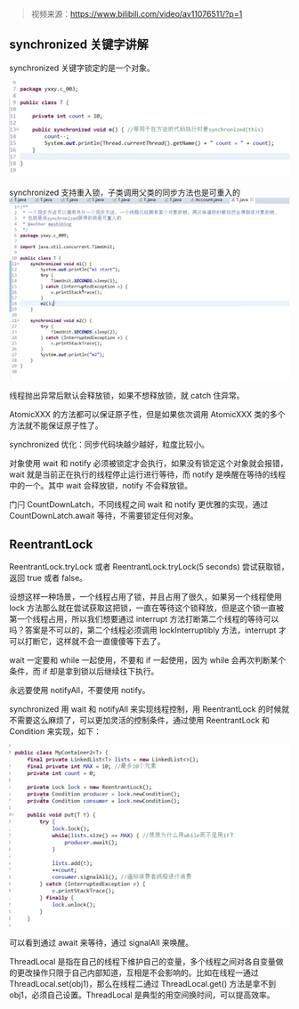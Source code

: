 > 视频来源：https://www.bilibili.com/video/av11076511/?p=1

## synchronized 关键字讲解

synchronized 关键字锁定的是一个对象。

![](/resource/juc.png)

synchronized 支持重入锁，子类调用父类的同步方法也是可重入的
![](/resource/juc2.png)

线程抛出异常后默认会释放锁，如果不想释放锁，就 catch 住异常。

AtomicXXX 的方法都可以保证原子性，但是如果依次调用 AtomicXXX 类的多个方法就不能保证原子性了。

synchronized 优化：同步代码块越少越好，粒度比较小。

对象使用 wait 和 notify 必须被锁定才会执行，如果没有锁定这个对象就会报错，wait 就是当前正在执行的线程停止运行进行等待，而 notify 是唤醒在等待的线程中的一个。其中 wait 会释放锁，notify 不会释放锁。

门闩 CountDownLatch，不同线程之间 wait 和 notify 更优雅的实现，通过 CountDownLatch.await 等待，不需要锁定任何对象。

## ReentrantLock
ReentrantLock.tryLock 或者 ReentrantLock.tryLock(5 seconds) 尝试获取锁，返回 true 或者 false。

设想这样一种场景，一个线程占用了锁，并且占用了很久，如果另一个线程使用 lock 方法那么就在尝试获取这把锁，一直在等待这个锁释放，但是这个锁一直被第一个线程占用，所以我们想要通过 interrupt 方法打断第二个线程的等待可以吗？答案是不可以的，第二个线程必须调用 lockInterruptibly 方法，interrupt 才可以打断它，这样就不会一直傻傻等下去了。

wait 一定要和 while 一起使用，不要和 if 一起使用，因为 while 会再次判断某个条件，而 if 却是拿到锁以后继续往下执行。

永远要使用 notifyAll，不要使用 notify。

synchronized 用 wait 和 notifyAll 来实现线程控制，用 ReentrantLock 的时候就不需要这么麻烦了，可以更加灵活的控制条件，通过使用 ReentrantLock 和 Condition 来实现，如下：

![](/resource/juc3.png)

可以看到通过 await 来等待，通过 signalAll 来唤醒。

ThreadLocal 是指在自己的线程下维护自己的变量，多个线程之间对各自变量做的更改操作只限于自己内部知道，互相是不会影响的。比如在线程一通过 ThreadLocal.set(obj1)，那么在线程二通过 ThreadLocal.get() 方法是拿不到 obj1，必须自己设置。ThreadLocal 是典型的用空间换时间，可以提高效率。
